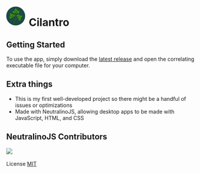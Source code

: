 <img align="left" src="./resources/icons/appIcon.png" alt="App Icon" width=50 style="margin-right: 10px"> <h1>Cilantro</h1>

## Getting Started
To use the app, simply download the [latest release](https://github.com/emsfur/cilantro/releases/tag/v1.0) and open the correlating executable file for your computer.

## Extra things
- This is my first well-developed project so there might be a handful of issues or optimizations
- Made with NeutralinoJS, allowing desktop apps to be made with JavaScript, HTML, and CSS

## NeutralinoJS Contributors

<a href="https://github.com/neutralinojs/neutralinojs-minimal/graphs/contributors">
  <img src="https://contrib.rocks/image?repo=neutralinojs/neutralinojs-minimal" />
</a>

License [MIT](LICENSE)
